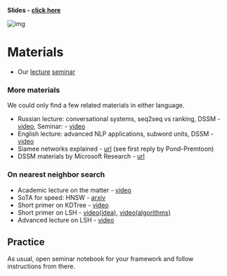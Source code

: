 __Slides - [click here](https://github.com/yandexdataschool/nlp_course/blob/master/resources/slides/nlp18_11_dialogue_systems.pdf)__

![img](https://raw.githubusercontent.com/yandexdataschool/nlp_course/master/resources/task_oriented_dialog_systems.gif)

# Materials
* Our [lecture](https://yadi.sk/i/veiL1U9KhiYFlA) [seminar](https://yadi.sk/i/H9ysab5AiSrM4Q)

### More materials
We could only find a few related materials in either language.
* Russian lecture: conversational systems, seq2seq vs ranking, DSSM - [video](https://www.youtube.com/watch?v=n-mNWacDKUQ), Seminar: - [video](https://yadi.sk/i/c1pbEa0P3Up6jz)
* English lecture: advanced NLP applications, subword units, DSSM - [video](https://www.youtube.com/watch?v=D4JnoOAihII)
* Siamee networks explained - [url](https://www.quora.com/What-are-Siamese-neural-networks-what-applications-are-they-good-for-and-why) (see first reply by Pond-Premtoon)
* DSSM materials by Microsoft Research - [url](https://www.microsoft.com/en-us/research/project/dssm/)

### On nearest neighbor search
* Academic lecture on the matter - [video](https://www.youtube.com/watch?v=vAboxtLEeH0)
* SoTA for speed: HNSW - [arxiv](https://arxiv.org/abs/1603.09320)
* Short primer on KDTree - [video](https://www.youtube.com/watch?v=Y4ZgLlDfKDg)
* Short primer on LSH - [video(idea)](https://www.youtube.com/watch?v=dgH0NP8Qxa8), [video(algorithms)](https://www.youtube.com/watch?v=Arni-zkqMBA)
* Advanced lecture on LSH - [video](https://www.youtube.com/watch?v=t_8SpFV0l7A)


## Practice

As usual, open seminar notebook for your framework and follow instructions from there.
